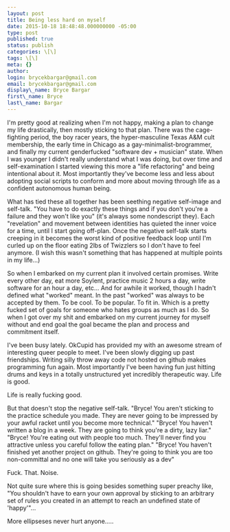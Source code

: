```yaml
---
layout: post
title: Being less hard on myself
date: 2015-10-18 18:48:48.000000000 -05:00
type: post
published: true
status: publish
categories: \[\]
tags: \[\]
meta: {}
author:
login: brycekbargar@gmail.com
email: brycekbargar@gmail.com
display\_name: Bryce Bargar
first\_name: Bryce
last\_name: Bargar
---
```


I'm pretty good at realizing when I'm not happy, making a plan to change my life drastically, then mostly sticking to that plan. There was the cage-fighting period, the boy racer years, the hyper-masculine Texas A&M cult membership, the early time in Chicago as a gay-minimalist-brogrammer, and finally my current genderfucked "software dev + musician" state.  When I was younger I didn't really understand what I was doing, but over time and self-examination I started viewing this more a "life refactoring" and being intentional about it. Most importantly they've become less and less about adopting social scripts to conform and more about moving through life as a confident autonomous human being.

What has tied these all together has been seething negative self-image and self-talk. "You have to do exactly these things and if you don't you're a failure and they won't like you" (it's always some nondescript they). Each "revelation" and movement between identities has quieted the inner voice for a time, until I start going off-plan. Once the negative self-talk starts creeping in it becomes the worst kind of positive feedback loop until I'm curled up on the floor eating 2lbs of Twizzlers so I don't have to feel anymore. (I wish this wasn't something that has happened at multiple points in my life...)

So when I embarked on my current plan it involved certain promises. Write every other day, eat more Soylent, practice music 2 hours a day, write software for an hour a day, etc... And for awhile it worked, though I hadn't defined what "worked" meant. In the past "worked" was always to be accepted by them. To be cool. To be popular. To fit in. Which is a pretty fucked set of goals for someone who hates groups as much as I do. So when I got over my shit and embarked on my current journey for myself without and end goal the goal became the plan and process and commitment itself. 

I've been busy lately. OkCupid has provided my with an awesome stream of interesting queer people to meet. I've been slowly digging up past friendships. Writing silly throw away code not hosted on github makes programming fun again. Most importantly I've been having fun just hitting drums and keys in a totally unstructured yet incredibly therapeutic way. Life is good. 

Life is really fucking good.

But that doesn't stop the negative self-talk. "Bryce! You aren't sticking to the practice schedule you made. They are never going to be impressed by your awful racket until you become more technical." "Bryce! You haven't written a blog in a week. They are going to think you're a dirty, lazy liar." "Bryce! You're eating out with people too much. They'll never find you attractive unless you careful follow the eating plan." "Bryce! You haven't finished yet another project on github. They're going to think you are too non-committal and no one will take you seriously as a dev"

Fuck. That. Noise.

Not quite sure where this is going besides something super preachy like, "You shouldn't have to earn your own approval by sticking to an arbitrary set of rules you created in an attempt to reach an undefined state of 'happy'"...

More ellipseses never hurt anyone.....